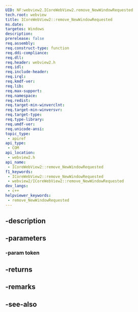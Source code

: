 ```yaml
---
UID: NF:webview2.ICoreWebView2.remove_NewWindowRequested
tech.root: webview
title: ICoreWebView2::remove_NewWindowRequested
ms.date: 
targetos: Windows
description: 
prerelease: false
req.assembly: 
req.construct-type: function
req.ddi-compliance: 
req.dll: 
req.header: webview2.h
req.idl: 
req.include-header: 
req.irql: 
req.kmdf-ver: 
req.lib: 
req.max-support: 
req.namespace: 
req.redist: 
req.target-min-winverclnt: 
req.target-min-winversvr: 
req.target-type: 
req.type-library: 
req.umdf-ver: 
req.unicode-ansi: 
topic_type:
 - apiref
api_type:
 - COM
api_location:
 - webview2.h
api_name:
 - ICoreWebView2::remove_NewWindowRequested
f1_keywords:
 - ICoreWebView2::remove_NewWindowRequested
 - webview2/ICoreWebView2::remove_NewWindowRequested
dev_langs:
 - c++
helpviewer_keywords:
 - remove_NewWindowRequested
---
```


## -description

## -parameters

### -param token

## -returns

## -remarks

## -see-also

